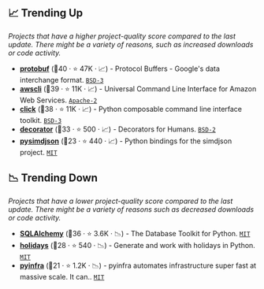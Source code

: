 ## 📈 Trending Up

_Projects that have a higher project-quality score compared to the last update. There might be a variety of reasons, such as increased downloads or code activity._

- <b><a href="https://github.com/protocolbuffers/protobuf">protobuf</a></b> (🥇40 ·  ⭐ 47K · 📈) - Protocol Buffers - Google's data interchange format. <code><a href="http://bit.ly/3aKzpTv">BSD-3</a></code>
- <b><a href="https://github.com/aws/aws-cli">awscli</a></b> (🥇39 ·  ⭐ 11K · 📈) - Universal Command Line Interface for Amazon Web Services. <code><a href="http://bit.ly/3nYMfla">Apache-2</a></code>
- <b><a href="https://github.com/pallets/click">click</a></b> (🥇38 ·  ⭐ 11K · 📈) - Python composable command line interface toolkit. <code><a href="http://bit.ly/3aKzpTv">BSD-3</a></code>
- <b><a href="https://github.com/micheles/decorator">decorator</a></b> (🥈33 ·  ⭐ 500 · 📈) - Decorators for Humans. <code><a href="http://bit.ly/3rqEWVr">BSD-2</a></code>
- <b><a href="https://github.com/TkTech/pysimdjson">pysimdjson</a></b> (🥉23 ·  ⭐ 440 · 📈) - Python bindings for the simdjson project. <code><a href="http://bit.ly/34MBwT8">MIT</a></code>

## 📉 Trending Down

_Projects that have a lower project-quality score compared to the last update. There might be a variety of reasons such as decreased downloads or code activity._

- <b><a href="https://github.com/sqlalchemy/sqlalchemy">SQLAlchemy</a></b> (🥇36 ·  ⭐ 3.6K · 📉) - The Database Toolkit for Python. <code><a href="http://bit.ly/34MBwT8">MIT</a></code>
- <b><a href="https://github.com/dr-prodigy/python-holidays">holidays</a></b> (🥉28 ·  ⭐ 540 · 📉) - Generate and work with holidays in Python. <code><a href="http://bit.ly/34MBwT8">MIT</a></code>
- <b><a href="https://github.com/Fizzadar/pyinfra">pyinfra</a></b> (🥉21 ·  ⭐ 1.2K · 📉) - pyinfra automates infrastructure super fast at massive scale. It can.. <code><a href="http://bit.ly/34MBwT8">MIT</a></code>

